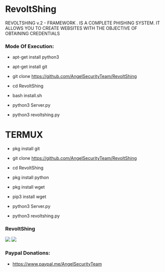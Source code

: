 # RevoltShing
 REVOLTSHING v.2 - FRAMEWORK . IS A COMPLETE PHISHING SYSTEM. IT ALLOWS YOU TO CREATE WEBSITES WITH THE OBJECTIVE OF OBTAINING CREDENTIALS


<h3> Mode Of Execution: </h3>

* apt-get install python3

* apt-get install git 

* git clone https://github.com/AngelSecurityTeam/RevoltShing

* cd RevoltShing

* bash install.sh

* python3 Server.py

* python3 revoltshing.py

# TERMUX

* pkg install git

* git clone  https://github.com/AngelSecurityTeam/RevoltShing

* cd RevoltShing

* pkg install python

* pkg install wget

* pip3 install wget

* python3 Server.py

* python3 revoltshing.py

<h3> RevoltShing </h3>

<img src="https://github.com/AngelSecurityTeam/RevoltShing/blob/master/rv1.png">

<img src="https://github.com/AngelSecurityTeam/RevoltShing/blob/master/RV2.png">

<h3> Paypal Donations: </h3>

* https://www.paypal.me/AngelSecurityTeam
